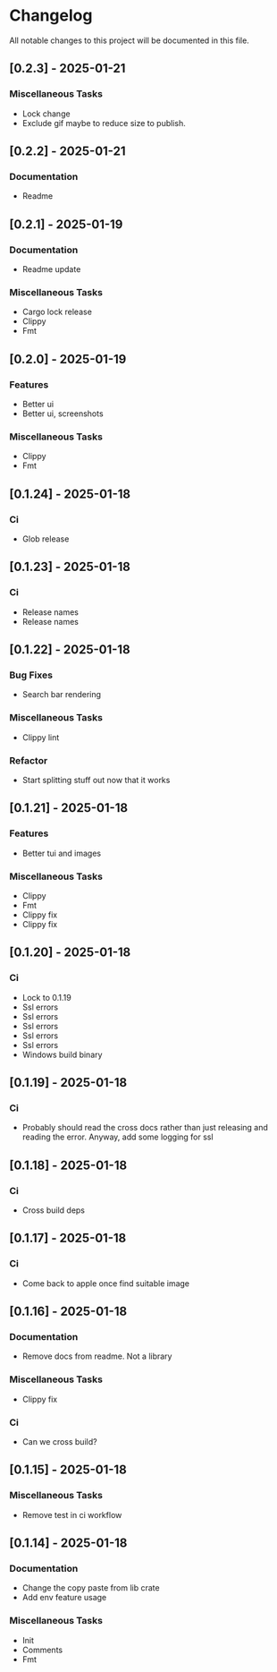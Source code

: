 # Changelog
All notable changes to this project will be documented in this file.

## [0.2.3] - 2025-01-21

### Miscellaneous Tasks

- Lock change
- Exclude gif maybe to reduce size to publish.

## [0.2.2] - 2025-01-21

### Documentation

- Readme

## [0.2.1] - 2025-01-19

### Documentation

- Readme update

### Miscellaneous Tasks

- Cargo lock release
- Clippy
- Fmt

## [0.2.0] - 2025-01-19

### Features

- Better ui
- Better ui, screenshots

### Miscellaneous Tasks

- Clippy
- Fmt

## [0.1.24] - 2025-01-18

### Ci

- Glob release

## [0.1.23] - 2025-01-18

### Ci

- Release names
- Release names

## [0.1.22] - 2025-01-18

### Bug Fixes

- Search bar rendering

### Miscellaneous Tasks

- Clippy lint

### Refactor

- Start splitting stuff out now that it works

## [0.1.21] - 2025-01-18

### Features

- Better tui and images

### Miscellaneous Tasks

- Clippy
- Fmt
- Clippy fix
- Clippy fix

## [0.1.20] - 2025-01-18

### Ci

- Lock to 0.1.19
- Ssl errors
- Ssl errors
- Ssl errors
- Ssl errors
- Ssl errors
- Windows build binary

## [0.1.19] - 2025-01-18

### Ci

- Probably should read the cross docs rather than just releasing and reading the error. Anyway, add some logging for ssl

## [0.1.18] - 2025-01-18

### Ci

- Cross build deps

## [0.1.17] - 2025-01-18

### Ci

- Come back to apple once find suitable image

## [0.1.16] - 2025-01-18

### Documentation

- Remove docs from readme. Not a library

### Miscellaneous Tasks

- Clippy fix

### Ci

- Can we cross build?

## [0.1.15] - 2025-01-18

### Miscellaneous Tasks

- Remove test in ci workflow

## [0.1.14] - 2025-01-18

### Documentation

- Change the copy paste from lib crate
- Add env feature usage

### Miscellaneous Tasks

- Init
- Comments
- Fmt

